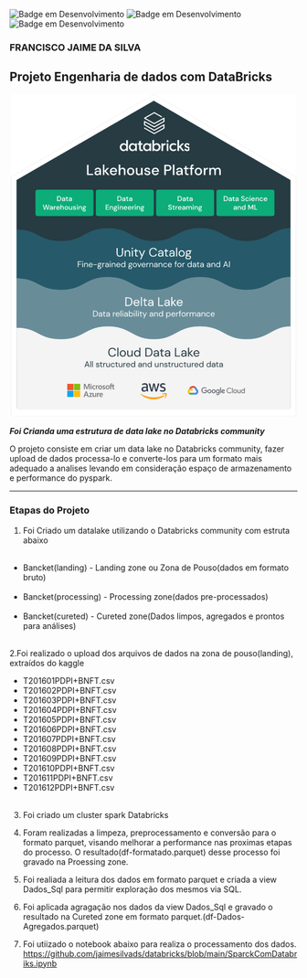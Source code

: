 ![Badge em Desenvolvimento](https://img.shields.io/badge/DataBriks-DataLake-blue)
![Badge em Desenvolvimento](https://img.shields.io/badge/DataBriks-Cluster_Spark-green)
![Badge em Desenvolvimento](https://img.shields.io/badge/DataBriks-Notebook-blue)
### FRANCISCO JAIME DA SILVA


## Projeto Engenharia de dados com DataBricks


<p align="center"><img src="./imagens/Marketecture.svg" width="500"></p>

__*Foi Crianda uma estrutura de data lake no Databricks community*__

O projeto consiste em criar um data lake no Databricks community, fazer upload de dados processa-lo e converte-los para um formato mais adequado a analises levando em consideração espaço de armazenamento e performance do pyspark. 

---

### Etapas do Projeto

1. Foi Criado um datalake  utilizando o Databricks community com estruta abaixo

<ul>
  <li>Bancket(landing) - Landing zone ou Zona de Pouso(dados em formato bruto)</li>
  <li>Bancket(processing) - Processing zone(dados pre-processados)</li>
  <li>Bancket(cureted) - Cureted zone(Dados limpos, agregados e prontos para análises)</li>  
</ul> 
2.Foi realizado o upload dos arquivos de dados na zona de pouso(landing), extraídos do kaggle

<ul>
  <li>T201601PDPI+BNFT.csv</li>
  <li>T201602PDPI+BNFT.csv</li>
  <li>T201603PDPI+BNFT.csv</li>
  <li>T201604PDPI+BNFT.csv</li> 
  <li>T201605PDPI+BNFT.csv</li>  
  <li>T201606PDPI+BNFT.csv</li>
  <li>T201607PDPI+BNFT.csv</li>
  <li>T201608PDPI+BNFT.csv</li>
  <li>T201609PDPI+BNFT.csv</li>
  <li>T201610PDPI+BNFT.csv</li>
  <li>T201611PDPI+BNFT.csv</li>
  <li>T201612PDPI+BNFT.csv</li>   
</ul> 

3. Foi criado um cluster spark Databricks 

4. Foram realizadas a limpeza, preprocessamento e conversão para o formato parquet, visando melhorar a performance nas proximas etapas do processo. O resultado(df-formatado.parquet) desse processo foi gravado na Proessing zone.

5. Foi realiada a leitura dos dados em formato parquet e criada a view Dados_Sql para permitir exploração dos mesmos via SQL.

6. Foi aplicada agragação nos dados da view Dados_Sql e gravado o resultado na Cureted zone em formato parquet.(df-Dados-Agregados.parquet)

7. Foi utiizado o notebook abaixo para realiza o processamento dos dados.
<https://github.com/jaimesilvads/databricks/blob/main/SparckComDatabriks.ipynb>
